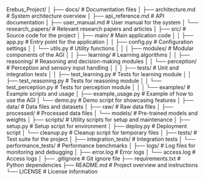 Erebus_Project/
│
├── docs/                     # Documentation files
│   ├── architecture.md       # System architecture overview
│   ├── api_reference.md       # API documentation
│   ├── user_manual.md        # User manual for the system
│   └── research_papers/      # Relevant research papers and articles
│
├── src/                      # Source code for the project
│   ├── main/                 # Main application code
│   │   ├── app.py            # Entry point for the application
│   │   ├── config.py         # Configuration settings
│   │   └── utils.py          # Utility functions
│   │
│   ├── modules/              # Modular components of the AGI
│   │   ├── learning/         # Learning algorithms
│   │   ├── reasoning/        # Reasoning and decision-making modules
│   │   └── perception/       # Perception and sensory input handling
│   │
│   ├── tests/                # Unit and integration tests
│   │   ├── test_learning.py   # Tests for learning module
│   │   ├── test_reasoning.py  # Tests for reasoning module
│   │   └── test_perception.py  # Tests for perception module
│   │
│   └── examples/             # Example scripts and usage
│       ├── example_usage.py   # Example of how to use the AGI
│       └── demo.py            # Demo script for showcasing features
│
├── data/                     # Data files and datasets
│   ├── raw/                  # Raw data files
│   ├── processed/            # Processed data files
│   └── models/               # Pre-trained models and weights
│
├── scripts/                  # Utility scripts for setup and maintenance
│   ├── setup.py              # Setup script for environment
│   ├── deploy.py             # Deployment script
│   └── cleanup.py            # Cleanup script for temporary files
│
├── tests/                    # Test suite for the project
│   ├── integration_tests/     # Integration tests
│   └── performance_tests/     # Performance benchmarks
│
├── logs/                     # Log files for monitoring and debugging
│   ├── error.log             # Error logs
│   └── access.log            # Access logs
│
├── .gitignore                # Git ignore file
├── requirements.txt          # Python dependencies
├── README.md                 # Project overview and instructions
└── LICENSE                   # License information
